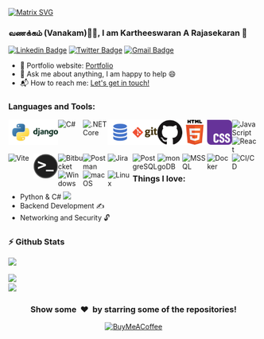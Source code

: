 [![Matrix SVG](https://raw.githubusercontent.com/rodrigograca31/rodrigograca31/master/matrix.svg)](https://www.youtube.com/watch?v=SDkAGkd4NLc) 

<!-- <h3> नमस्ते (Namaste)🙏🏻, I am Varad Bhogayata 👋</h3> -->
### வணக்கம் (Vanakam)🙏🏻, I am Kartheeswaran A Rajasekaran 👋
[![Linkedin Badge](https://img.shields.io/badge/-LinkedIn-blue?style=flat-square&logo=Linkedin&logoColor=white&link=https://www.linkedin.com/in/kartheeswaranr/)](https://www.linkedin.com/in/kartheeswaranr/)
[![Twitter Badge](https://img.shields.io/badge/-Twitter-grey?style=flat-square&logo=Twitter&logoColor=white&link=https://x.com/Karthees_offcl)](https://x.com/Karthees_offcl)
[![Gmail Badge](https://img.shields.io/badge/-kartheeswaran.dev@outlook.com-c14438?style=flat-square&logo=Gmail&logoColor=white&link=mailto:kartheeswaran.dev@outlook.com)](mailto:kartheeswaran.dev@outlook.com) 


- 🎯 Portfolio website: [Portfolio](https://kartheeswaran-ar.github.io/)
- 💬 Ask me about anything, I am happy to help :smile:
- 📬 How to reach me: [Let's get in touch!][linkedin]

### Languages and Tools: 
<img align="left" alt="HTML5" width="50px" src="https://raw.githubusercontent.com/github/explore/80688e429a7d4ef2fca1e82350fe8e3517d3494d/topics/python/python.png" />
<img align="left" alt="HTML5" width="50px" src="https://raw.githubusercontent.com/github/explore/80688e429a7d4ef2fca1e82350fe8e3517d3494d/topics/django/django.png" />
<img align="left" width="50px" src="https://raw.githubusercontent.com/marwin1991/profile-technology-icons/refs/heads/main/icons/c%23.png" alt="C#" title="C#" />
<img align="left" width="50px" src="https://raw.githubusercontent.com/marwin1991/profile-technology-icons/refs/heads/main/icons/_net_core.png" alt=".NET Core" title=".NET Core" />
<img align="left" alt="SQL" width="50px" src="https://raw.githubusercontent.com/github/explore/80688e429a7d4ef2fca1e82350fe8e3517d3494d/topics/sql/sql.png" />
<img align="left" alt="Git" width="50px" src="https://raw.githubusercontent.com/github/explore/80688e429a7d4ef2fca1e82350fe8e3517d3494d/topics/git/git.png" />
<img align="left" alt="GitHub" width="50px" src="https://raw.githubusercontent.com/github/explore/78df643247d429f6cc873026c0622819ad797942/topics/github/github.png" />
<img align="left" alt="HTML5" width="50px" src="https://raw.githubusercontent.com/github/explore/80688e429a7d4ef2fca1e82350fe8e3517d3494d/topics/html/html.png" />
<img align="left" alt="CSS3" width="50px" src="https://raw.githubusercontent.com/github/explore/80688e429a7d4ef2fca1e82350fe8e3517d3494d/topics/css/css.png" />
<img align="left" width="50" src="https://raw.githubusercontent.com/marwin1991/profile-technology-icons/refs/heads/main/icons/javascript.png" alt="JavaScript" title="JavaScript" />
<img align="left" width="50" src="https://raw.githubusercontent.com/marwin1991/profile-technology-icons/refs/heads/main/icons/react.png" alt="React" title="React" />
<img align="left" width="50" src="https://raw.githubusercontent.com/marwin1991/profile-technology-icons/refs/heads/main/icons/vite.png" alt="Vite" title="Vite" />
<img align="left" alt="HTML5" width="50px" src="https://raw.githubusercontent.com/github/explore/80688e429a7d4ef2fca1e82350fe8e3517d3494d/topics/terminal/terminal.png" />
<img align="left" width="50px" src="https://raw.githubusercontent.com/marwin1991/profile-technology-icons/refs/heads/main/icons/bitbucket.png" alt="Bitbucket" title="Bitbucket" />
<img align="left" width="50px" src="https://raw.githubusercontent.com/marwin1991/profile-technology-icons/refs/heads/main/icons/postman.png" alt="Postman" title="Postman" />
<img align="left" width="50px" src="https://raw.githubusercontent.com/marwin1991/profile-technology-icons/refs/heads/main/icons/jira.png" alt="Jira" title="Jira" />
<img align="left" width="50px" src="https://raw.githubusercontent.com/marwin1991/profile-technology-icons/refs/heads/main/icons/postgresql.png" alt="PostgreSQL" title="PostgreSQL" />
<img align="left" width="50px" src="https://raw.githubusercontent.com/marwin1991/profile-technology-icons/refs/heads/main/icons/mongodb.png" alt="mongoDB" title="mongoDB" />
<img align="left" width="50px" src="https://raw.githubusercontent.com/marwin1991/profile-technology-icons/refs/heads/main/icons/mssql.png" alt="MSSQL" title="MSSQL" />
<img align="left" width="50px" src="https://raw.githubusercontent.com/marwin1991/profile-technology-icons/refs/heads/main/icons/docker.png" alt="Docker" title="Docker" />
<img align="left" width="50px" src="https://raw.githubusercontent.com/marwin1991/profile-technology-icons/refs/heads/main/icons/ci_cd.png" alt="CI/CD" title="CI/CD" />
<img align="left" width="50px" src="https://raw.githubusercontent.com/marwin1991/profile-technology-icons/refs/heads/main/icons/windows.png" alt="Windows" title="Windows" />
<img align="left" color="white" width="50px" src="https://raw.githubusercontent.com/marwin1991/profile-technology-icons/refs/heads/main/icons/macos.png" alt="macOS" title="macOS" />
<img align="left" width="50px" src="https://raw.githubusercontent.com/marwin1991/profile-technology-icons/refs/heads/main/icons/linux.png" alt="Linux" title="Linux" />

<br>
<br>
<br />
<br />
<br />

### Things I love:
- Python & C# <img src="https://media.giphy.com/media/WUlplcMpOCEmTGBtBW/giphy.gif" width="30"> 
- Backend Development ✍️
- Networking and Security 🔓


### :zap: Github Stats
<p>
    <a href="https://gitstats.me/kartheeswaranar" target="_blank"> 
        <img src="https://github-readme-stats.vercel.app/api?username=kartheeswaranar&&show_icons=true&hi&theme=dark&count_private=true&include_all_commits=true">
    </a>
	
</p>
<img src="https://github-profile-trophy.vercel.app/?username=kartheeswaranAR&theme=monokai&no-frame=true&no-bg=false&margin-w=4"/><br/>
<img src="https://quotes-github-readme.vercel.app/api?type=horizontal&theme=radical" />
<!-- [![Top Langs](https://github-readme-stats.vercel.app/api/top-langs/?username=varadbhogayata&layout=compact)](https://github.com/anuraghazra/github-readme-stats) -->
<div align="center">
<h3 align="center">Show some &nbsp;❤️&nbsp; by starring some of the repositories!</h3>

<!--[website]: -->
[linkedin]: https://www.linkedin.com/in/kartheeswaranr
[![BuyMeACoffee](https://img.shields.io/badge/Buy%20Me%20a%20Coffee-ffdd00?style=for-the-badge&logo=buy-me-a-coffee&logoColor=black)](https://buymeacoffee.com/kartheeswaranr)
